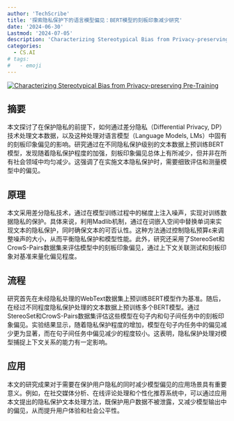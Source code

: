 ```yaml
---
author: 'TechScribe'
title: '探索隐私保护下的语言模型偏见：BERT模型的刻板印象减少研究'
date: '2024-06-30'
Lastmod: '2024-07-05'
description: 'Characterizing Stereotypical Bias from Privacy-preserving Pre-Training'
categories:
  - CS.AI
# tags:
#   - emoji
---
```


[![Characterizing Stereotypical Bias from Privacy-preserving Pre-Training](https://arxiv-research-1301205113.cos.ap-guangzhou.myqcloud.com/images/2407.00764v1.pdf_0.jpg)](https://arxiv.org/abs/2407.00764v1)

## 摘要

本文探讨了在保护隐私的前提下，如何通过差分隐私（Differential Privacy, DP）技术处理文本数据，以及这种处理对语言模型（Language Models, LMs）中固有的刻板印象偏见的影响。研究通过在不同隐私保护级别的文本数据上预训练BERT模型，发现随着隐私保护程度的加强，刻板印象偏见总体上有所减少，但并非在所有社会领域中均匀减少。这强调了在实施文本隐私保护时，需要细致评估和测量模型中的偏见。<!--more-->

## 原理

本文采用差分隐私技术，通过在模型训练过程中的梯度上注入噪声，实现对训练数据隐私的保护。具体来说，利用Madlib机制，通过在词嵌入空间中替换单词来实现文本的隐私保护，同时确保文本的可否认性。这种方法通过控制隐私预算ε来调整噪声的大小，从而平衡隐私保护和模型性能。此外，研究还采用了StereoSet和CrowS-Pairs数据集来评估模型中的刻板印象偏见，通过上下文关联测试和刻板印象对基准来量化偏见程度。

## 流程

研究首先在未经隐私处理的WebText数据集上预训练BERT模型作为基准。随后，在经过不同程度隐私保护处理的文本数据上预训练多个BERT模型。通过StereoSet和CrowS-Pairs数据集评估这些模型在句子内和句子间任务中的刻板印象偏见。实验结果显示，随着隐私保护程度的增加，模型在句子内任务中的偏见减少更为显著，而在句子间任务中偏见减少的程度较小。这表明，隐私保护处理对模型捕捉上下文关系的能力有一定影响。

## 应用

本文的研究成果对于需要在保护用户隐私的同时减少模型偏见的应用场景具有重要意义。例如，在社交媒体分析、在线评论处理和个性化推荐系统中，可以通过应用本文提出的隐私保护文本处理方法，既保护用户数据不被泄露，又减少模型输出中的偏见，从而提升用户体验和社会公平性。